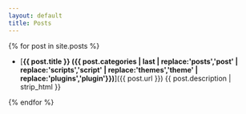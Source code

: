 ```yaml
---
layout: default
title: Posts
---
```


{% for post in site.posts %}

- [**{{ post.title }} ({{ post.categories | last | replace:'posts','post' | replace:'scripts','script' | replace:'themes','theme' | replace:'plugins','plugin'}})**]({{ post.url }}) {{ post.description | strip_html }}



{% endfor %}
